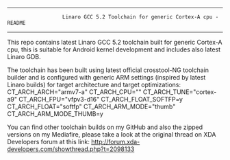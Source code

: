 ___________________________________________________________________________________________________________

                      Linaro GCC 5.2 Toolchain for generic Cortex-A cpu - README
___________________________________________________________________________________________________________


This repo contains latest Linaro GCC 5.2 toolchain built for generic Cortex-A cpu, this is suitable for
Android kernel development and includes also latest Linaro GDB.

The toolchain has been built using latest official crosstool-NG toolchain builder and is configured with
generic ARM settings (inspired by latest Linaro builds) for target architecture and target optimizations:
    CT_ARCH_ARCH="armv7-a"
    CT_ARCH_CPU=""
    CT_ARCH_TUNE="cortex-a9"
    CT_ARCH_FPU="vfpv3-d16"
    CT_ARCH_FLOAT_SOFTFP=y
    CT_ARCH_FLOAT="softfp"
    CT_ARCH_ARM_MODE="thumb"
    CT_ARCH_ARM_MODE_THUMB=y

You can find other toolchain builds on my GitHub and also the zipped versions on my Mediafire, please take
a look at the original thread on XDA Developers forum at this link:
       http://forum.xda-developers.com/showthread.php?t=2098133
